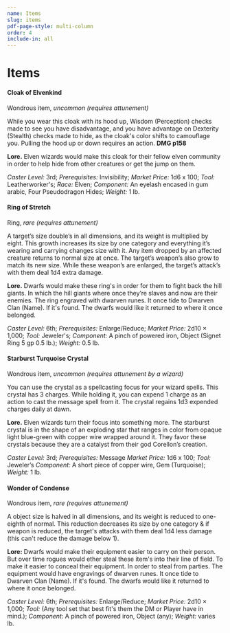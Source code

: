 ```yaml
---
name: Items
slug: items
pdf-page-style: multi-column
order: 4
include-in: all
---
```


# Items

#### Cloak of Elvenkind
Wondrous item, *uncommon (requires attunement)*

While you wear this cloak with its hood up, Wisdom (Perception) checks made to see you have disadvantage, and you have advantage on Dexterity (Stealth) checks made to hide, as the cloak's color shifts to camouflage you. Pulling the hood up or down requires an action. **DMG p158**

**Lore.** Elven wizards would make this cloak for their fellow elven community in order to help hide from other creatures or get the jump on them.

*Caster Level:* 3rd; *Prerequisites:* Invisibility; *Market Price:* 1d6 x 100; *Tool:* Leatherworker's; *Race:* Elven; *Component:* An eyelash encased in gum arabic, Four Pseudodragon Hides; *Weight:* 1 lb.

#### Ring of Stretch
Ring, *rare (requires attunement)*

A target’s size double’s in all dimensions, and its weight is multiplied by eight. This growth increases its size by one category and everything it’s wearing and carrying changes size with it. Any item dropped by an affected creature returns to normal size at once. The target’s weapon’s also grow to match its new size. While these weapon’s are enlarged, the target’s attack’s with them deal 1d4 extra damage.

**Lore.** Dwarfs would make these ring's in order for them to fight back the hill giants. In which the hill giants where once they’re slaves and now are their enemies. The ring engraved with dwarven runes. It once tide to Dwarven Clan (Name). If it's found. The dwarfs would like it returned to where it once belonged.

*Caster Level:* 6th; *Prerequisites:* Enlarge/Reduce; *Market Price:* 2d10 × 1,000; *Tool:* Jeweler's; *Component:* A pinch of powered iron, Object (Signet Ring 5 gp 0.5 lb.); *Weight:* 0.5 lb.

#### Starburst Turquoise Crystal
Wondrous item, *uncommon (requires attunement by a wizard)*

You can use the crystal as a spellcasting focus for your wizard spells.
This crystal has 3 charges. While holding it, you can expend 1 charge as an action to cast the message spell from it. The crystal regains 1d3 expended charges daily at dawn.

**Lore.** Elven wizards turn their focus into something more. The starburst crystal is in the shape of an exploding star that ranges in color from opaque light blue-green with copper wire wrapped around it. They favor these crystals because they are a catalyst from their god Corellon’s creation.

*Caster Level:* 3rd; *Prerequisites:* Message *Market Price:* 1d6 x 100; *Tool:* Jeweler’s *Component:* A short piece of copper wire, Gem (Turquoise); *Weight:* 1 lb.

#### Wonder of Condense
Wondrous item, *rare (requires attunement)*

A object size is halved in all dimensions, and its weight is reduced to one-eighth of normal. This reduction decreases its size by one category & if weapon is reduced, the target's attacks with them deal 1d4 less damage (this can't reduce the damage below 1).

**Lore:** Dwarfs would make their equipment easier to carry on their person. But over time rogues would ether steal these item's into their line of field. To make it easier to conceal their equipment. In order to steal from parties. The equipment would have engravings of dwarven runes. It once tide to Dwarven Clan (Name). If it's found. The dwarfs would like it returned to where it once belonged.

*Caster Level:* 6th; *Prerequisites:* Enlarge/Reduce; *Market Price:* 2d10 × 1,000; *Tool:* (Any tool set that best fit's them the DM or Player have in mind.); *Component:* A pinch of powered iron, Object (any); *Weight:* varies lb.